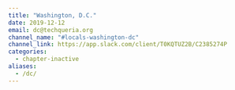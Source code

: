 ```yaml
---
title: "Washington, D.C."
date: 2019-12-12
email: dc@techqueria.org
channel_name: "#locals-washington-dc"
channel_link: https://app.slack.com/client/T0KQTUZ2B/C2385274P
categories:
  - chapter-inactive
aliases:
  - /dc/
---
```

